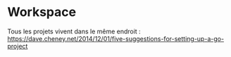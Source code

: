 # Workspace

Tous les projets vivent dans le même endroit :
https://dave.cheney.net/2014/12/01/five-suggestions-for-setting-up-a-go-project
